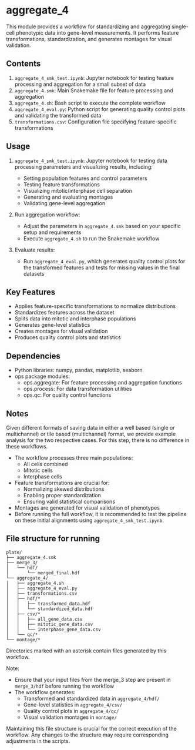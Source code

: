 # aggregate_4

This module provides a workflow for standardizing and aggregating single-cell phenotypic data into gene-level measurements. It performs feature transformations, standardization, and generates montages for visual validation.

## Contents

1. `aggregate_4_smk_test.ipynb`: Jupyter notebook for testing feature processing and aggregation for a small subset of data
2. `aggregate_4.smk`: Main Snakemake file for feature processing and aggregation
3. `aggregate_4.sh`: Bash script to execute the complete workflow
4. `aggregate_4_eval.py`: Python script for generating quality control plots and validating the transformed data
5. `transformations.csv`: Configuration file specifying feature-specific transformations

## Usage

1. `aggregate_4_smk_test.ipynb`: Jupyter notebook for testing data processing parameters and visualizing results, including:
   - Setting population features and control parameters
   - Testing feature transformations
   - Visualizing mitotic/interphase cell separation
   - Generating and evaluating montages
   - Validating gene-level aggregation

2. Run aggregation workflow:
   - Adjust the parameters in `aggregate_4.smk` based on your specific setup and requirements
   - Execute `aggregate_4.sh` to run the Snakemake workflow

3. Evaluate results:
   - Run `aggregate_4_eval.py`, which generates quality control plots for the transformed features and tests for missing values in the final datasets

## Key Features

- Applies feature-specific transformations to normalize distributions
- Standardizes features across the dataset
- Splits data into mitotic and interphase populations
- Generates gene-level statistics
- Creates montages for visual validation
- Produces quality control plots and statistics

## Dependencies

- Python libraries: numpy, pandas, matplotlib, seaborn
- ops package modules:
  - ops.aggregate: For feature processing and aggregation functions
  - ops.process: For data transformation utilities
  - ops.qc: For quality control functions

## Notes

Given different formats of saving data in either a well based (single or multichannel) or tile based (multichannel) format, we provide example analysis for the two respective cases. For this step, there is no difference in these workflows.

- The workflow processes three main populations:
  - All cells combined
  - Mitotic cells
  - Interphase cells
- Feature transformations are crucial for:
  - Normalizing skewed distributions
  - Enabling proper standardization
  - Ensuring valid statistical comparisons
- Montages are generated for visual validation of phenotypes
- Before running the full workflow, it is recommended to test the pipeline on these initial alignments using `aggregate_4_smk_test.ipynb`.

## File structure for running

```
plate/
├── aggregate_4.smk
├── merge_3/
│   └── hdf/
│       └── merged_final.hdf
└── aggregate_4/
│   ├── aggregate_4.sh
│   ├── aggregate_4_eval.py
│   ├── transformations.csv
│   ├── hdf/*
│   │   ├── transformed_data.hdf
│   │   └── standardized_data.hdf
│   ├── csv/*
│   │   ├── all_gene_data.csv
│   │   ├── mitotic_gene_data.csv
│   │   └── interphase_gene_data.csv
│   └── qc/*
└── montage/*
```

Directories marked with an asterisk contain files generated by this workflow.

Note: 
- Ensure that your input files from the merge_3 step are present in `merge_3/hdf` before running the workflow
- The workflow generates:
  - Transformed and standardized data in `aggregate_4/hdf/`
  - Gene-level statistics in `aggregate_4/csv/`
  - Quality control plots in `aggregate_4/qc/`
  - Visual validation montages in `montage/`

Maintaining this file structure is crucial for the correct execution of the workflow. Any changes to the structure may require corresponding adjustments in the scripts.